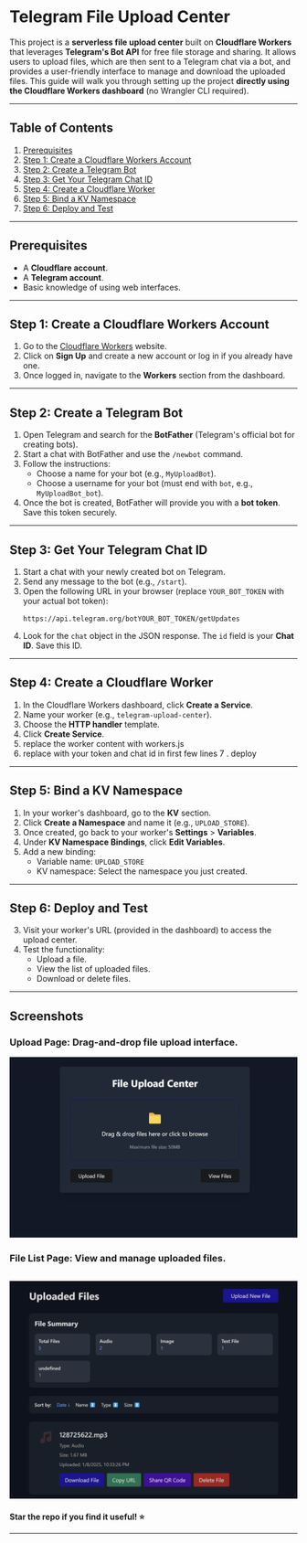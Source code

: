 # Telegram File Upload Center

This project is a **serverless file upload center** built on **Cloudflare Workers** that leverages **Telegram's Bot API** for free file storage and sharing. It allows users to upload files, which are then sent to a Telegram chat via a bot, and provides a user-friendly interface to manage and download the uploaded files. This guide will walk you through setting up the project **directly using the Cloudflare Workers dashboard** (no Wrangler CLI required).

---

## Table of Contents
1. [Prerequisites](#prerequisites)
2. [Step 1: Create a Cloudflare Workers Account](#step-1-create-a-cloudflare-workers-account)
3. [Step 2: Create a Telegram Bot](#step-2-create-a-telegram-bot)
4. [Step 3: Get Your Telegram Chat ID](#step-3-get-your-telegram-chat-id)
5. [Step 4: Create a Cloudflare Worker](#step-4-create-a-cloudflare-worker)
6. [Step 5: Bind a KV Namespace](#step-5-bind-a-kv-namespace)
7. [Step 6: Deploy and Test](#step-6-deploy-and-test)

---

## Prerequisites
- A **Cloudflare account**.
- A **Telegram account**.
- Basic knowledge of using web interfaces.

---

## Step 1: Create a Cloudflare Workers Account
1. Go to the [Cloudflare Workers](https://workers.cloudflare.com/) website.
2. Click on **Sign Up** and create a new account or log in if you already have one.
3. Once logged in, navigate to the **Workers** section from the dashboard.

---

## Step 2: Create a Telegram Bot
1. Open Telegram and search for the **BotFather** (Telegram's official bot for creating bots).
2. Start a chat with BotFather and use the `/newbot` command.
3. Follow the instructions:
   - Choose a name for your bot (e.g., `MyUploadBot`).
   - Choose a username for your bot (must end with `bot`, e.g., `MyUploadBot_bot`).
4. Once the bot is created, BotFather will provide you with a **bot token**. Save this token securely.

---

## Step 3: Get Your Telegram Chat ID
1. Start a chat with your newly created bot on Telegram.
2. Send any message to the bot (e.g., `/start`).
3. Open the following URL in your browser (replace `YOUR_BOT_TOKEN` with your actual bot token):
   ```
   https://api.telegram.org/botYOUR_BOT_TOKEN/getUpdates
   ```
4. Look for the `chat` object in the JSON response. The `id` field is your **Chat ID**. Save this ID.

---

## Step 4: Create a Cloudflare Worker
1. In the Cloudflare Workers dashboard, click **Create a Service**.
2. Name your worker (e.g., `telegram-upload-center`).
3. Choose the **HTTP handler** template.
4. Click **Create Service**.
5. replace the worker content with workers.js
6. replace with your token and chat id in first few lines 
7 . deploy
---

## Step 5: Bind a KV Namespace
1. In your worker's dashboard, go to the **KV** section.
2. Click **Create a Namespace** and name it (e.g., `UPLOAD_STORE`).
3. Once created, go back to your worker's **Settings** > **Variables**.
4. Under **KV Namespace Bindings**, click **Edit Variables**.
5. Add a new binding:
   - Variable name: `UPLOAD_STORE`
   - KV namespace: Select the namespace you just created.

---


## Step 6: Deploy and Test
3. Visit your worker's URL (provided in the dashboard) to access the upload center.
4. Test the functionality:
   - Upload a file.
   - View the list of uploaded files.
   - Download or delete files.

---

## Screenshots
### Upload Page: Drag-and-drop file upload interface.
![Upload Page](./upload.png)

### File List Page: View and manage uploaded files.
![File List Page](./FILES.jpg)
---



**Star the repo if you find it useful! ⭐**  

---

